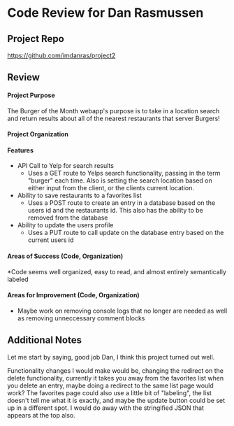 # Code Review for Dan Rasmussen

## Project Repo

https://github.com/imdanras/project2

## Review

#### Project Purpose

The Burger of the Month webapp's purpose is to take in a location search and return results about all of the nearest restaurants that server Burgers!

#### Project Organization

#### Features

* API Call to Yelp for search results
  * Uses a GET route to Yelps search functionality, passing in the term "burger" each time. Also is setting the search location based on either input from the client, or the clients current location.
* Ability to save restaurants to a favorites list
  * Uses  a POST route to create an entry in a database based on the users id and the restaurants id. This also has the ability to be removed from the database
* Ability to update the users profile 
  * Uses a PUT route to call update on the database entry based on the current users id

#### Areas of Success (Code, Organization)

*Code seems well organized, easy to read, and almost entirely semantically labeled

#### Areas for Improvement (Code, Organization)

* Maybe work on removing console logs that no longer are needed as well as removing unneccessary comment blocks

## Additional Notes

Let me start by saying, good job Dan, I think this project turned out well. 

Functionality changes I would make would be, changing the redirect on the delete functionality, currently it takes you away from the favorites list when you delete an entry, maybe doing a redirect to the same list page would work? The favorites page could also use a little bit of "labeling", the list doesn't tell me what it is exactly, and maybe the update button could be set up in a different spot. I would do away with the stringified JSON that appears at the top also.
